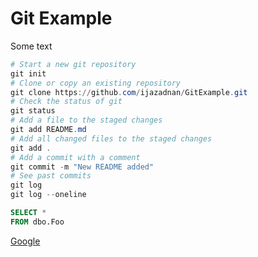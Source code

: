 # Git Example

Some text

```powershell
# Start a new git repository
git init
# Clone or copy an existing repository
git clone https://github.com/ijazadnan/GitExample.git
# Check the status of git
git status
# Add a file to the staged changes
git add README.md
# Add all changed files to the staged changes
git add .
# Add a commit with a comment
git commit -m "New README added"
# See past commits
git log
git log --oneline
```

```sql
SELECT *
FROM dbo.Foo
```

[Google](https://google.com)